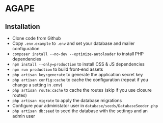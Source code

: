 # AGAPE


## Installation

 * Clone code from Github
 * Copy `.env.example` to `.env` and set your database and mailer configuration
 * `composer install --no-dev --optimize-autoloader` to install PHP dependencies
 * `npm install --only=production` to install CSS & JS dependencies
 * `npm run production` to build front-end assets
 * `php artisan key:generate` to generate the application secret key
 * `php artisan config:cache` to cache the configuration (repeat if you change a setting in .env)
 * `php artisan route:cache` to cache the routes (skip if you use closure routes)
 * `php artisan migrate` to apply the database migrations
 * Configure your administator user in `database/seeds/DatabaseSeeder.php`
 * `php artisan db:seed` to seed the database with the settings and an admin user
